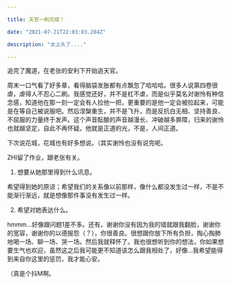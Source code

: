 ```yaml
---

title: 天官一刷完成！

date: "2021-07-21T22:03:03.284Z"

description: "太上头了...."

---
```


追完了魔道，在老张的安利下开始追天官。

周末一口气看了好多章，看得脑袋发胀都有点飘忽了哈哈哈。很多人说第四卷很虐，虐得人不忍心二刷。我感觉还好，并不是杠不虐，而是似乎莫名对谢怜有种信念感，知道他在那一刻一定会有人拉他一把，更重要的是他一定会被拉起来，可能是在等自己被说服吧。然后涅槃重生，并不是飞升，而是反抗白无相、坚持善良、不屈服的力量终于发声。这个声音酝酿的声音越漫长、冲破越多屏障，归来的谢怜也就越坚定，自此不再怀疑。他就是正道的光，不是，人间正道。

下次说花城，花城也有好多想说。（其实谢怜也没有说完呢。

ZHI留了作业，跟老张有关。

1. 想要从她那里得到什么讯息。

希望得到她的原谅；希望我们的关系像以前那样，像什么都没发生过一样，不是不能渐行渐远，就是想像那件事没有发生过一样。


2. 希望对她表达什么。

hmmm...好像跟问题1差不多。还有，谢谢你没有因为我的错就跟我翻脸，谢谢你的宽容，谢谢你的以德报怨（？），你很善良。很想跟你放下所有负担，掏心掏肺地喝一场、聊一场、哭一场。然后我就释怀了。我也很想听到你的想法，你如果想要生气也欢迎，虽然这之后我可能更不知道该怎么跟我相处了，好像...我希望能得到来自你这里的惩罚，我才能心安。

（真是个抖M啊。



